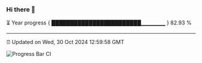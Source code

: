 ### Hi there 👋

⏳ Year progress { ████████████████████████▁▁▁▁▁▁ } 82.93 %

---

⏰ Updated on Wed, 30 Oct 2024 12:59:58 GMT

![Progress Bar CI](https://github.com/IshwaranRudhara/GIT-ACTION/workflows/Progress%20Bar%20CI/badge.svg)
